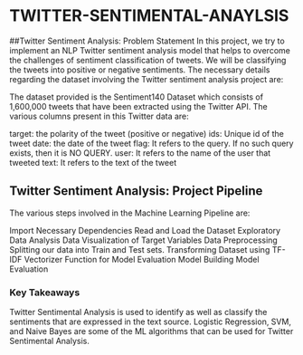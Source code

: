 # TWITTER-SENTIMENTAL-ANAYLSIS

##Twitter Sentiment Analysis: Problem Statement
In this project, we try to implement an NLP Twitter sentiment analysis model that helps to overcome the challenges of sentiment classification of tweets. We will be classifying the tweets into positive or negative sentiments. The necessary details regarding the dataset involving the Twitter sentiment analysis project are:

The dataset provided is the Sentiment140 Dataset which consists of 1,600,000 tweets that have been extracted using the Twitter API. The various columns present in this Twitter data are:

target: the polarity of the tweet (positive or negative)
ids: Unique id of the tweet
date: the date of the tweet
flag: It refers to the query. If no such query exists, then it is NO QUERY.
user: It refers to the name of the user that tweeted
text: It refers to the text of the tweet

## Twitter Sentiment Analysis: Project Pipeline
The various steps involved in the Machine Learning Pipeline are:

Import Necessary Dependencies
Read and Load the Dataset
Exploratory Data Analysis
Data Visualization of Target Variables
Data Preprocessing
Splitting our data into Train and Test sets.
Transforming Dataset using TF-IDF Vectorizer
Function for Model Evaluation
Model Building
Model Evaluation

### Key Takeaways

Twitter Sentimental Analysis is used to identify as well as classify the sentiments that are expressed in the text source.
Logistic Regression, SVM, and Naive Bayes are some of the ML algorithms that can be used for Twitter Sentimental Analysis.
